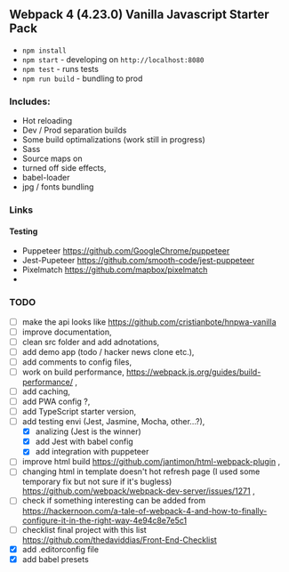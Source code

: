 ## Webpack 4 (4.23.0) Vanilla Javascript Starter Pack

-   `npm install`
-   `npm start` - developing on `http://localhost:8080`
-   `npm test` - runs tests
-   `npm run build` - bundling to prod

### Includes:

-   Hot reloading
-   Dev / Prod separation builds
-   Some build optimalizations (work still in progress)
-   Sass
-   Source maps on
-   turned off side effects,
-   babel-loader
-   jpg / fonts bundling

### Links

#### Testing

-   Puppeteer https://github.com/GoogleChrome/puppeteer
-   Jest-Pupeteer https://github.com/smooth-code/jest-puppeteer
-   Pixelmatch https://github.com/mapbox/pixelmatch
-

### TODO

-   [ ] make the api looks like https://github.com/cristianbote/hnpwa-vanilla
-   [ ] improve documentation,
-   [ ] clean src folder and add adnotations,
-   [ ] add demo app (todo / hacker news clone etc.),
-   [ ] add comments to config files,
-   [ ] work on build performance, https://webpack.js.org/guides/build-performance/ ,
-   [ ] add caching,
-   [ ] add PWA config ?,
-   [ ] add TypeScript starter version,
-   [ ] add testing envi (Jest, Jasmine, Mocha, other...?),
    -   [x] analizing (Jest is the winner)
    -   [x] add Jest with babel config
    -   [x] add integration with puppeteer
-   [ ] improve html build https://github.com/jantimon/html-webpack-plugin ,
-   [ ] changing html in template doesn't hot refresh page (I used some temporary fix but not sure if it's bugless) https://github.com/webpack/webpack-dev-server/issues/1271 ,
-   [ ] check if something interesting can be added from https://hackernoon.com/a-tale-of-webpack-4-and-how-to-finally-configure-it-in-the-right-way-4e94c8e7e5c1
-   [ ] checklist final project with this list https://github.com/thedaviddias/Front-End-Checklist
-   [x] add .editorconfig file
-   [x] add babel presets

